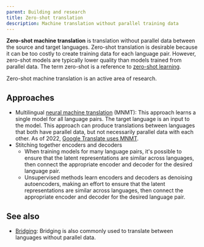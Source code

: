```yaml
---
parent: Building and research
title: Zero-shot translation
description: Machine translation without parallel training data
---
```


**Zero-shot machine translation** is translation without parallel data between the source and target languages.
Zero-shot translation is desirable because it can be too costly to create training data for each language pair.
However, zero-shot models are typically lower quality than models trained from parallel data.
The term zero-shot is a reference to [zero-shot learning](https://en.wikipedia.org/wiki/Zero-shot_learning).

Zero-shot machine translation is an active area of research.

## Approaches

- Multilingual [neural machine translation](/neural-machine-translation) (MNMT): This approach learns a single model for all language pairs. The target language is an input to the model. This approach can produce translations between languages that both have parallel data, but not necessarily parallel data with each other. As of 2022, [Google Translate uses MNMT](https://ai.googleblog.com/2022/05/24-new-languages-google-translate.html).
- Stitching together encoders and decoders
    - When training models for many language pairs, it's possible to ensure that the latent representations are similar across languages, then connect the appropriate encoder and decoder for the desired language pair.
    - Unsupervised methods learn encoders and decoders as denoising autoencoders, making an effort to ensure that the latent representations are similar across languages, then connect the appropriate encoder and decoder for the desired language pair.

## See also

- [Bridging](bridging): Bridging is also commonly used to translate between languages without parallel data.
